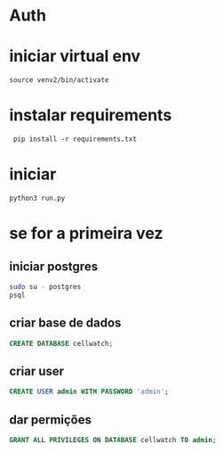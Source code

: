 # Auth

# iniciar virtual env
```source venv2/bin/activate```

# instalar requirements
``` pip install -r requirements.txt```

# iniciar 
```python3 run.py```


# se for a primeira vez
## iniciar postgres

```bash
sudo su - postgres
psql
```
## criar base de dados
```sql
CREATE DATABASE cellwatch;
```

## criar user

``` sql
CREATE USER admin WITH PASSWORD 'admin';
```

## dar permições

``` sql
GRANT ALL PRIVILEGES ON DATABASE cellwatch TO admin;
```



